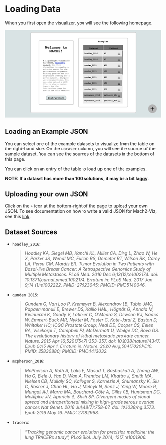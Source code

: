 # Loading Data

When you first open the visualizer, you will see the following homepage.

![homepage](../figures/homepage.jpeg)

## Loading an Example JSON

You can select one of the example datasets to visualize from the table on the right-hand side. On the `Dataset` column, you will see the source of the sample dataset. You can see the sources of the datasets in the bottom of this page.
  
You can click on an entry of the table to load up one of the examples.
  
**NOTE: If a dataset has more than 100 solutions, it may be a bit laggy**.

## Uploading your own JSON

Click on the `+` icon at the bottom-right of the page to upload your own JSON. To see documentation on how to write a valid JSON for Mach2-Viz, see this [link](data.md).

## Dataset Sources

- `hoadley_2016`:
  > *Hoadley KA, Siegel MB, Kanchi KL, Miller CA, Ding L, Zhao W, He X, Parker JS, Wendl MC, Fulton RS, Demeter RT, Wilson RK, Carey LA, Perou CM, Mardis ER. Tumor Evolution in Two Patients with Basal-like Breast Cancer: A Retrospective Genomics Study of Multiple Metastases. PLoS Med. 2016 Dec 6;13(12):e1002174. doi: 10.1371/journal.pmed.1002174. Erratum in: PLoS Med. 2017 Jan 9;14 (1):e1002222. PMID: 27923045; PMCID: PMC5140046.*
- `gundem_2015`:
  > *Gundem G, Van Loo P, Kremeyer B, Alexandrov LB, Tubio JMC, Papaemmanuil E, Brewer DS, Kallio HML, Högnäs G, Annala M, Kivinummi K, Goody V, Latimer C, O'Meara S, Dawson KJ, Isaacs W, Emmert-Buck MR, Nykter M, Foster C, Kote-Jarai Z, Easton D, Whitaker HC; ICGC Prostate Group; Neal DE, Cooper CS, Eeles RA, Visakorpi T, Campbell PJ, McDermott U, Wedge DC, Bova GS. The evolutionary history of lethal metastatic prostate cancer. Nature. 2015 Apr 16;520(7547):353-357. doi: 10.1038/nature14347. Epub 2015 Apr 1. Erratum in: Nature. 2020 Aug;584(7820):E18. PMID: 25830880; PMCID: PMC4413032.*
- `mcpherson_2016`:
  > *McPherson A, Roth A, Laks E, Masud T, Bashashati A, Zhang AW, Ha G, Biele J, Yap D, Wan A, Prentice LM, Khattra J, Smith MA, Nielsen CB, Mullaly SC, Kalloger S, Karnezis A, Shumansky K, Siu C, Rosner J, Chan HL, Ho J, Melnyk N, Senz J, Yang W, Moore R, Mungall AJ, Marra MA, Bouchard-Côté A, Gilks CB, Huntsman DG, McAlpine JN, Aparicio S, Shah SP. Divergent modes of clonal spread and intraperitoneal mixing in high-grade serous ovarian cancer. Nat Genet. 2016 Jul;48(7):758-67. doi: 10.1038/ng.3573. Epub 2016 May 16. PMID: 27182968.*
- `tracerx`:
  > *“Tracking genomic cancer evolution for precision medicine: the lung TRACERx study”, PLoS Biol. July 2014; 12(7):e1001906.*
  